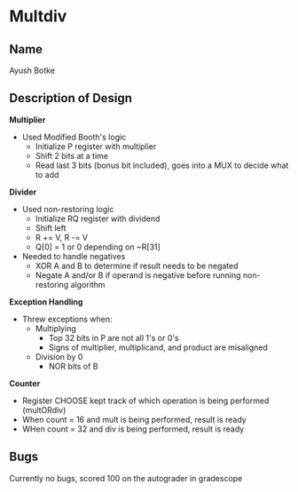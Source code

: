 # Multdiv
## Name
Ayush Botke
## Description of Design
**Multiplier**
* Used Modified Booth's logic
    - Initialize P register with multiplier
    - Shift 2 bits at a time
    - Read last 3 bits (bonus bit included), goes into a MUX to decide what to add

**Divider**
* Used non-restoring logic
    - Initialize RQ register with dividend
    - Shift left
    - R += V, R -= V
    - Q[0] = 1 or 0 depending on ~R[31]
* Needed to handle negatives
    - XOR A and B to determine if result needs to be negated
    - Negate A and/or B if operand is negative before running non-restoring algorithm


**Exception Handling**
* Threw exceptions when:
    - Multiplying
        - Top 32 bits in P are not all 1's or 0's
        - Signs of multiplier, multiplicand, and product are misaligned
    - Division by 0
        - NOR bits of B

**Counter**
* Register CHOOSE kept track of which operation is being performed (multORdiv)
* When count = 16 and mult is being performed, result is ready
* WHen count = 32 and div is being performed, result is ready



## Bugs
Currently no bugs, scored 100 on the autograder in gradescope